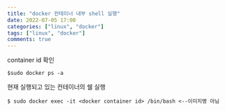 ```yaml
---
title: "docker 컨테이너 내부 shell 실행"
date: 2022-07-05 17:00
categories: ["linux", "docker"]
tags: ["linux", "docker"]
comments: true
---
```


container id 확인
```
$sudo docker ps -a 
```

현재 실행되고 있는 컨테이너의 쉘 실행
```
$ sudo docker exec -it <docker container id> /bin/bash <--이미지명 아님
```